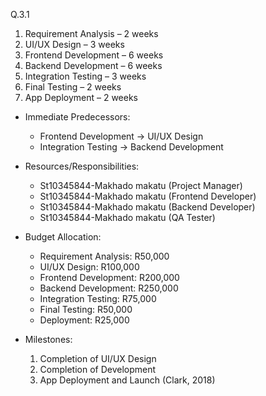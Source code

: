 Q.3.1 
  1. Requirement Analysis – 2 weeks
  2. UI/UX Design – 3 weeks
  3. Frontend Development – 6 weeks
  4. Backend Development – 6 weeks
  5. Integration Testing – 3 weeks
  6. Final Testing – 2 weeks
  7. App Deployment – 2 weeks
 
- Immediate Predecessors:
  - Frontend Development → UI/UX Design
  - Integration Testing → Backend Development
 
- Resources/Responsibilities:
  - St10345844-Makhado makatu (Project Manager)
  - St10345844-Makhado makatu (Frontend Developer)
  - St10345844-Makhado makatu (Backend Developer)
  - St10345844-Makhado makatu (QA Tester)
 
- Budget Allocation:
  - Requirement Analysis: R50,000
  - UI/UX Design: R100,000
  - Frontend Development: R200,000
  - Backend Development: R250,000
  - Integration Testing: R75,000
  - Final Testing: R50,000
  - Deployment: R25,000
- Milestones:
  1. Completion of UI/UX Design
  2. Completion of Development
  3. App Deployment and Launch (Clark, 2018)


